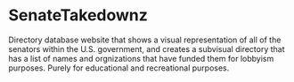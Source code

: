 # SenateTakedownz
 Directory database website that shows a visual representation of all of the senators within the U.S. government, and creates a subvisual directory that has a list of names and orgnizations that have funded them for lobbyism purposes. 
Purely for educational and recreational purposes.
